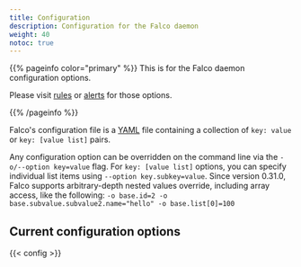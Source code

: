 ```yaml
---
title: Configuration
description: Configuration for the Falco daemon
weight: 40
notoc: true
---
```


{{% pageinfo color="primary" %}}
This is for the Falco daemon configuration options.

Please visit [rules](../rules) or [alerts](../alerts) for those options.

{{% /pageinfo %}}


Falco's configuration file is a [YAML](http://www.yaml.org/start.html) file containing a collection of `key: value` or `key: [value list]` pairs.



Any configuration option can be overridden on the command line via the `-o/--option key=value` flag. For `key: [value list]` options, you can specify individual list items using `--option key.subkey=value`. Since version 0.31.0, Falco supports arbitrary-depth nested values override, including array access, like the following: `-o base.id=2 -o base.subvalue.subvalue2.name="hello" -o base.list[0]=100`

## Current configuration options


[comment]: <> (@kris-nova: This data is loaded from the YAML file in data/en/config.yaml)
{{< config >}}
